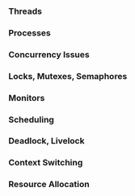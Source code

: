 ### Threads



### Processes


### Concurrency Issues



### Locks, Mutexes, Semaphores




### Monitors



### Scheduling



### Deadlock, Livelock



### Context Switching



### Resource Allocation
